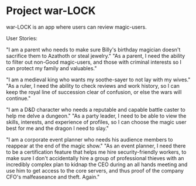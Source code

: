 # Project war-LOCK

war-LOCK is an app where users can review magic-users.


User Stories:

"I am a parent who needs to make sure Billy's birthday magician doesn't sacrifice them to Azathoth or steal jewelry."
"As a parent, I need the ability to filter out non-Good magic-users, and those with criminal interests so I can protect my family and valuables."

"I am a medieval king who wants my soothe-sayer to not lay with my wives."
"As a ruler, I need the ability to check reviews and work history, so I can keep the royal line of succession clear of confusion, or else the wars will continue."

"I am a D&D character who needs a reputable and capable battle caster to help me delve a dungeon."
"As a party leader, I need to be able to view the skills, interests, and experience of profiles, so I can choose the magic user best for me and the dragon I need to slay."

"I am a corporate event planner who needs his audience members to reappear at the end of the magic show."
"As an event planner, I need there to be a certification feature that helps me hire security-friendly workers, to make sure I don't accidentally hire a group of professional thieves with an incredibly complex plan to kidnap the CEO during an all hands meeting and use him to get access to the core servers, and thus proof of the company CFO's malfeaseance and theft. Again."